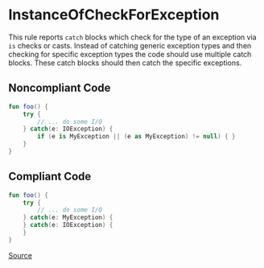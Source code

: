 # InstanceOfCheckForException

This rule reports `catch` blocks which check for the type of an exception via `is` checks or casts.
Instead of catching generic exception types and then checking for specific exception types the code should
use multiple catch blocks. These catch blocks should then catch the specific exceptions.

## Noncompliant Code

```kotlin
fun foo() {
    try {
        // ... do some I/O
    } catch(e: IOException) {
        if (e is MyException || (e as MyException) != null) { }
    }
}
```
## Compliant Code

```kotlin
fun foo() {
    try {
        // ... do some I/O
    } catch(e: MyException) {
    } catch(e: IOException) {
    }
}
```

[Source](https://arturbosch.github.io/detekt/exceptions.html#instanceofcheckforexception)
